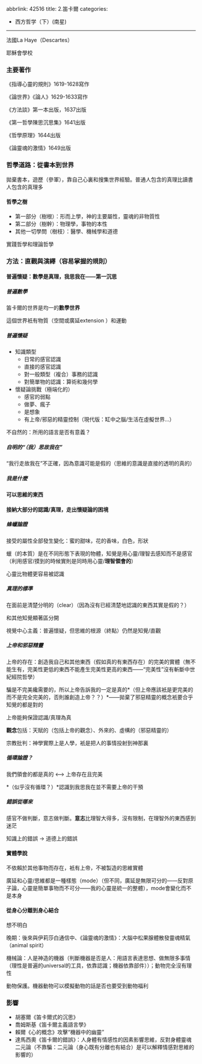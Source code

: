 abbrlink: 42516
title: 2.笛卡爾
categories:
  - 西方哲学（下）(南星)
---
法國La Haye（Descartes）

耶穌會學校

### 主要著作

《指導心靈的規則》1619-1628寫作

《論世界》《論人》1629-1633寫作

《方法談》第一本出版，1637出版

《第一哲學陳思沉思集》1641出版

《哲學原理》1644出版

《論靈魂的激情》1649出版

### 哲學道路：從書本到世界

拋棄書本，遊歷（參軍），靠自己心裏和搜集世界經驗。普通人包含的真理比讀書人包含的真理多

#### 哲學之樹

- 第一部分（樹根）：形而上學，神的主要屬性，靈魂的非物質性
- 第二部分（樹幹）：物理學，事物的本性
- 其他一切學問（樹枝）：醫學、機械學和道德

實踐哲學和理論哲學

### 方法：直觀與演繹（容易掌握的規則）

#### 普遍懷疑：數學是真理，我思我在——第一沉思

##### 普遍數學

笛卡爾的世界是均一的**數學世界**

這個世界衹有物質（空間或廣延extension ）和運動

##### 普遍懷疑

- 知識類型
	- 日常的感官認識
	- 直接的感官認識
	- 對一般類型（複合）事務的認識
	- 對簡單物的認識：算術和幾何學
- 懷疑論挑戰（極端化的）
	- 感官的弱點
	- 做夢、瘋子
	- 是想象
	- 有上帝/邪惡的精靈控制（現代版：缸中之腦/生活在虛擬世界…）

不自然的：所用的語言是否有意義？

##### 自明的“（我）思故我在”

“我行走故我在”不正確，因為意識可能是假的（思維的意識是直接的透明的真的）

##### 我是什麼

**可以思維的東西**

#### 接納大部分的認識/真理，走出懷疑論的困境

##### 蜂蠟論證

接受的屬性全部發生變化：蜜的甜味，花的香味，白色，形狀

蠟（的本質）是在不同形態下表現的物體，知覺是用心靈/理智去感知而不是感官（利用感官/摸到的時候實則是同時用心靈/**理智領會的**）

心靈比物體更容易被認識

##### 真理的標準

在面前是清楚分明的（clear）（因為沒有已經清楚地認識的東西其實是假的？）

和其他知覺顯著區分開

視覺中心主義：普遍懷疑，但思維的根源（終點）仍然是知覺/直觀

##### 上帝和邪惡精靈

上帝的存在：創造我自己和其他東西（假如真的有東西存在）的完美的實體（無不能生有，完美性更低的東西不能產生完美性更高的東西——“完美性”沒有斬斷中世紀經院哲學）

騙是不完美纔需要的，所以上帝告訴我的一定是真的*（但上帝應該衹是更完美的而不是完全完美的，否則誰創造上帝？？）*——拋棄了邪惡精靈的概念衹要合乎知覺的都是對的

上帝能夠保證認識/真理為真

**觀念**包括：天賦的（包括上帝的觀念）、外來的、虛構的（邪惡精靈的）

宗教批判：神學實際上是人學，衹是把人的事情投射到神那裏

##### 循環論證？

我們領會的都是真的 <—-> 上帝存在且完美

*（似乎沒有循環？）*認識到我思我在並不需要上帝的干預

##### 錯誤從哪來

感官不做判斷，意志做判斷。**意志**比理智大得多，沒有限制，在理智外的東西感到迷茫

知識上的錯誤 -> 道德上的錯誤

#### 實體學說

不依賴於其他事物而存在，衹有上帝，不被製造的思維實體

廣延和心靈/思維都是一種樣態（mode）（但不同，廣延是無限可分的——反對原子論，心靈是簡單事物而不可分——我的心靈是統一的整體），mode會變化而不是本身

#### 從身心分離到身心結合

想不明白

晚期：後來與伊莉莎白通信中、《論靈魂的激情》：大腦中松果腺體散發靈魂精氣（animal spirit）

機械論：人是神造的機器（判斷機器是否是人：用語言表達思想、做無限多事情（理性是普遍的universal的工具，依靠認識；機器依靠部件））；動物完全沒有理性

動物保護。機器動物可以模擬動物的話是否也要受到動物福利

### 影響

- 胡塞爾《笛卡爾式的沉思》
- 喬姆斯基《笛卡爾主義語言學》
- 賴爾《心的概念》攻擊“機器中的幽靈”
- 達馬西奧《笛卡爾的錯誤》：人身體有情感性的因素影響思維，反對身體靈魂二元論（不靠騙：二元論（身心既有分離也有結合）是可以解釋情感對思維的影響的）